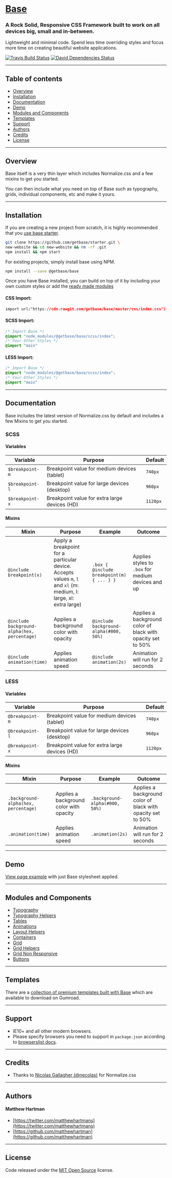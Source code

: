 # [Base](http://getbase.org)

### A Rock Solid, Responsive CSS Framework built to work on all devices big, small and in-between.

Lightweight and minimal code. Spend less time overriding styles and focus more time on creating beautiful website applications.

[![Travis Build Status][travis-img]][travis] [![David Dependencies Status][david-img]][david]

[travis-img]:   https://img.shields.io/travis/getbase/base.svg?branch=master
[david-img]:    https://img.shields.io/david/dev/getbase/base.svg?branch=master&label=dependencies
[travis]:       https://travis-ci.org/getbase/base
[david]:        https://david-dm.org/getbase/base?type=dev

* * *

## Table of contents

* [Overview](#overview)
* [Installation](#installation)
* [Documentation](#documentation)
* [Demo](#demo)
* [Modules and Components](#modules-and-components)
* [Templates](#templates)
* [Support](#support)
* [Authors](#authors)
* [Credits](#credits)
* [License](#license)

* * *

## Overview

Base itself is a very thin layer which includes Normalize.css and a few mixins to get you started.

You can then include what you need on top of Base such as typography, grids, individual components, etc and make it yours.

* * *

## Installation

If you are creating a new project from scratch, it is highly recommended that you [use base starter](https://github.com/getbase/starter).

```bash
git clone https://github.com/getbase/starter.git \
new-website && cd new-website && rm -rf .git
npm install && npm start
```

For existing projects, simply install base using NPM.

```bash
npm install --save @getbase/base
```

Once you have Base installed, you can build on top of it by including your own custom styles or add the [ready made modules](#modules-and-components)

#### CSS Import:

  ```css
  import url("https://cdn.rawgit.com/getbase/base/master/css/index.css");
  ```

#### SCSS Import:

  ```scss
  /* Import Base */
  @import "node_modules/@getbase/base/scss/index";
  /* Your Other Styles */
  @import "main"
  ```

#### LESS Import:

  ```css
  /* Import Base */
  @import "node_modules/@getbase/base/scss/index";
  /* Your Other Styles */
  @import "main"
  ```

* * *

## Documentation

Base includes the latest version of Normalize.css by default and includes a few Mixins to get you started.

### SCSS

#### Variables

| Variable | Purpose | Default | 
| -------- | ------- | ------- |
| `$breakpoint-m` | Breakpoint value for medium devices (tablet) | `740px` |
| `$breakpoint-l` | Breakpoint value for large devices (desktop) | `960px` |
| `$breakpoint-x` | Breakpoint value for extra large devices (HD) | `1120px` |

#### Mixins

| Mixin | Purpose | Example | Outcome |
| ----- | ------- | ------- | ------- |
| `@include breakpoint(x)` | Apply a breakpoint for a particular device. Accepts values `m`, `l` and `xl` (m: medium, l: large, xl: extra large) | `.box { @include breakpoint(m) { ... } }` | Applies styles to `.box` for medium devices and up |
| `@include background-alpha(hex, percentage)` | Applies a background color with opacity | `@include background-alpha(#000, 50%)` | Applies a background color of black with opacity set to 50% |
| `@include animation(time)` | Applies animation speed | `@include animation(2s)` | Animation will run for 2 seconds |

### LESS

#### Variables

| Variable | Purpose | Default |
| -------- | ------- | ------- |
| `@breakpoint-m` | Breakpoint value for medium devices (tablet) | `740px` |
| `@breakpoint-l` | Breakpoint value for large devices (desktop) | `960px` |
| `@breakpoint-x` | Breakpoint value for extra large devices (HD) | `1120px` |

#### Mixins

| Mixin | Purpose | Example | Outcome |
| ----- | ------- | ------- | ------- |
| `.background-alpha(hex, percentage)` | Applies a background color with opacity | `.background-alpha(#000, 50%)` | Applies a background color of black with opacity set to 50% |
| `.animation(time)` | Applies animation speed | `.animation(2s)` | Animation will run for 2 seconds |

* * *

## Demo

[View page example](https://cdn.rawgit.com/getbase/base/v4-dev/index.html) with just Base stylesheet applied.

* * *

## Modules and Components

* [Typography](https://github.com/getbase/typography)
* [Typography Helpers](https://github.com/getbase/typography-helpers)
* [Tables](https://github.com/getbase/tables)
* [Animations](https://github.com/getbase/animations)
* [Layout Helpers](https://github.com/getbase/layout-helpers)
* [Containers](https://github.com/getbase/containers)
* [Grid](https://github.com/getbase/grid)
* [Grid Helpers](https://github.com/getbase/grid-helpers)
* [Grid Non Responsive](https://github.com/getbase/grid-non-responsive)
* [Buttons](https://github.com/getbase/buttons)

* * *

## Templates

There are a [collection of premium templates built with Base](https://gumroad.com/getbase) which are available to download on Gumroad.

* * *

## Support

* IE10+ and all other modern browsers.
* Please specify browsers you need to support in `package.json` according to [browserslist docs](https://github.com/ai/browserslist#queries).

* * *

## Credits

* Thanks to [Nicolas Gallagher (@necolas)](https://github.com/necolas/) for Normalize.css

* * *

## Authors

#### Matthew Hartman

* [https://twitter.com/matthewhartmans](https://twitter.com/matthewhartmans)
* [https://github.com/matthewhartman](https://github.com/matthewhartman)

* * *

## License

Code released under the [MIT Open Source](https://opensource.org/licenses/MIT) license.